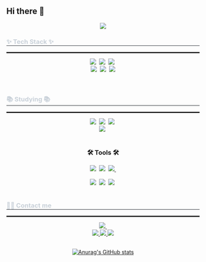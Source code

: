 ## Hi there 👋
<!--타이틀 부분-->
<div align="center">
  <img src="https://capsule-render.vercel.app/api?type=waving&color=gradient&height=300&section=header&text=Portfolio&fontSize=70&decs=Hello" />
</div>
  
  <!--내용 부분-->
  <h3 style="border-bottom: 1px solid #21262d; color: #c9d1d9;"> ✨ Tech Stack ✨ </h3>
  <hr style="border: solid 1px; darkgray">
  <div align="center">
    <img src="https://img.shields.io/badge/html5-E34F26.svg?style=for-the-badge&logo=html5&logoColor=white" />&nbsp
    <img src="https://img.shields.io/badge/css3-1572B6.svg?style=for-the-badge&logo=css3&logoColor=white" />&nbsp
    <img src="https://img.shields.io/badge/javascript-F7DF1E.svg?style=for-the-badge&logo=javascript&logoColor=20232a" />&nbsp
  </div>
  
  <div align="center">
    <img src="https://img.shields.io/badge/react-20232a.svg?style=for-the-badge&logo=react&logoColor=61DAFB" />&nbsp
    <img src="https://img.shields.io/badge/python-3670A0?style=for-the-badge&logo=python&logoColor=ffdd54" />&nbsp
    <img src="https://img.shields.io/badge/java-007396?style=for-the-badge&logo=OpenJDK&logoColor=white">
    <!-- <img src="https://img.shields.io/badge/tailwindcss-1daabb.svg?style=for-the-badge&logo=tailwind-css&logoColor=white" />&nbsp -->
<!--     <img src="https://img.shields.io/badge/css3-1572B6.svg?style=for-the-badge&logo=css3&logoColor=white" />&nbsp -->
  </div>
  
  <br>
  
  <div align="center">
    <!-- <img src="https://img.shields.io/badge/pandas-150458.svg?style=for-the-badge&logo=pandas&logoColor=white" />&nbsp
    <img src="https://img.shields.io/badge/numpy-4d77cf.svg?style=for-the-badge&logo=numpy&logoColor=white" />&nbsp
    <img src="https://img.shields.io/badge/Matplotlib-11557c.svg?style=for-the-badge&logo=Matplotlib&logoColor=white" />&nbsp -->
  </div>
  
  <br>
  
  <h3 style="border-bottom: 1px solid #21262d; color: #c9d1d9;"> 📚 Studying 📚 </h3>
  <hr style="border: solid 1px; darkgray">
  <div align="center">
    <img src="https://img.shields.io/badge/c++-%2300599C.svg?style=for-the-badge&logo=c%2B%2B&logoColor=white" />&nbsp
    <img src="https://img.shields.io/badge/mysql-4479A1.svg?style=for-the-badge&logo=mysql&logoColor=white" />&nbsp
    <img src="https://img.shields.io/badge/Oracle-F80000?style=for-the-badge&logo=oracle&logoColor=white" />&nbsp
<!--     <img src="https://img.shields.io/badge/Recoil-3578E5?style=for-the-badge&logo=recoil&logoColor=white" />&nbsp -->
  </div>
  <div align="center">
    <img src="https://img.shields.io/badge/pandas-%23150458.svg?style=for-the-badge&logo=pandas&logoColor=white" />&nbsp
  </div>
  
  <br>
  
  <h3 align="center">🛠 Tools 🛠</h3>
  <div align="center">
    <img src="https://img.shields.io/badge/git-F05033.svg?style=for-the-badge&logo=git&logoColor=white" />&nbsp
    <img src="https://img.shields.io/badge/github-181717.svg?style=for-the-badge&logo=github&logoColor=white" />&nbsp
<!--     <img src="https://img.shields.io/badge/Notion-F3F3F3.svg?style=for-the-badge&logo=notion&logoColor=black" />&nbsp -->
    <a href="https://talented-stallion-a8e.notion.site/1b7c51a948fd8051bbf0f3212d41a524?v=1b7c51a948fd80c9a732000cd38985b7&pvs=4">
      <img src="https://img.shields.io/badge/Notion-F3F3F3.svg?style=for-the-badge&logo=notion&logoColor=black" />&nbsp
    </a>
  </div>
  
  <!-- <div align="center">
    <img src="https://img.shields.io/badge/adobe%20photoshop-08253c.svg?style=for-the-badge&logo=adobe%20photoshop&logoColor=37abff" />&nbsp
    <img src="https://img.shields.io/badge/figma-F24E1E.svg?style=for-the-badge&logo=figma&logoColor=white" />&nbsp
  </div> -->
  
  <br>
  
  <div align="center">
    <img src="https://img.shields.io/badge/VSCode-2C2C32.svg?style=for-the-badge&logo=visual-studio-code&logoColor=22ABF3" />&nbsp
    <img src="https://img.shields.io/badge/Eclipse_IDE-2C2255.svg?style=for-the-badge&logo=eclipseide&logoColor=white" />&nbsp
    <img src="https://img.shields.io/badge/Google%20Colab-%23F9A825.svg?style=for-the-badge&logo=googlecolab&logoColor=white" />&nbsp
  </div>
  
  <br>
     <h3 style="border-bottom: 1px solid #21262d; color: #c9d1d9;"> 🧑‍💻 Contact me </h3> 
     <hr style="border: solid 1px; darkgray">
  <div align="center">
    <!-- <a href="https://velog.io/@oka1313">
      <img src="https://img.shields.io/badge/Velog-1EBC8F?style=for-the-badge&logo=velog&logoColor=white" />&nbsp
    </a> -->
    <a href="mailto:rla005@naver.com">
      <img
        src="https://img.shields.io/badge/rla005@naver.com-D14836?style=for-the-badge&logo=gmail&logoColor=white"/>&nbsp
    </a>
    <div align= "center">
      <a href=https://www.instagram.com/gri22ly>
        <img src="https://img.shields.io/badge/Instagram-E4405F?style=for-the-badge&logo=Instagram&logoColor=white&link=https://www.instagram.com/gri22ly">
      </a>
         <a href=https://img.shields.io/badge/Notion-F3F3F3.svg?style=for-the-badge&logo=notion&logoColor=black>
           <img src="https://img.shields.io/badge/Notion-000000?style=for-the-badge&logo=Notion&logoColor=white&link=https://img.shields.io/badge/Notion-F3F3F3.svg?style=for-the-badge&logo=notion&logoColor=black">
         </a>
         <a href=mailto:rla030526@gmail.com>
           <img src="https://img.shields.io/badge/Gmail-EA4335?style=for-the-badge&logo=Gmail&logoColor=white&link=mailto:rla030526@gmail.com"> </a>
  </div>
    <br> 

    


   <div align="center">

  [![Anurag's GitHub stats](https://github-readme-stats.vercel.app/api?username=Junseung0526)](https://github.com/anuraghazra/github-readme-stats)
  </div>
